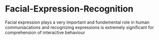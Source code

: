 # Facial-Expression-Recognition
Facial expression plays a very important and fundemental role in human communiacations and recognizing expressions is extremely significant for comprehension of interactive behaviour
